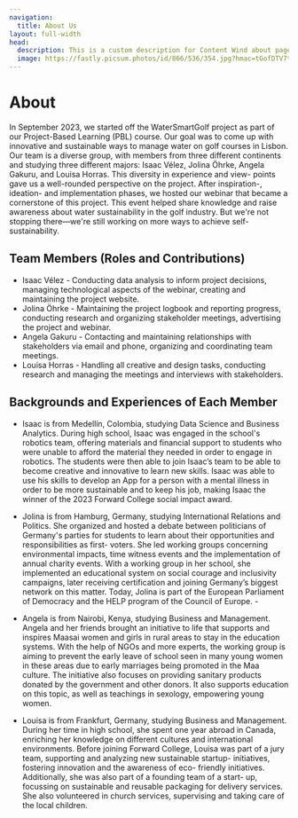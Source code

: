 ```yaml
---
navigation:
  title: About Us
layout: full-width
head:
  description: This is a custom description for Content Wind about page.
  image: https://fastly.picsum.photos/id/866/536/354.jpg?hmac=tGofDTV7tl2rprappPzKFiZ9vDh5MKj39oa2D--gqhA
---
```


# About 

In September 2023, we started off the WaterSmartGolf project as part of our Project-Based Learning (PBL) course. Our goal was to come up with innovative and sustainable ways to manage water on golf courses in Lisbon. Our team is a diverse group, with members from three different continents and studying three different majors: Isaac Vélez, Jolina Öhrke, Angela Gakuru, and Louisa Horras. This diversity in experience and view- points gave us a well-rounded perspective on the project.
After inspiration-, ideation- and implementation phases, we hosted our webinar that became a cornerstone of this project. This event helped share knowledge and raise awareness about water sustainability in the golf industry. But we're not stopping there—we're still working on more ways to achieve self-sustainability. 










## Team Members (Roles and Contributions)

- Isaac Vélez - Conducting data analysis to inform project decisions, managing technological aspects of the webinar, creating and maintaining the project website. 
- Jolina Öhrke - Maintaining the project logbook and reporting progress, conducting research and organizing stakeholder meetings, advertising the project and webinar. 
- Angela Gakuru - Contacting and maintaining relationships with stakeholders via email and phone, organizing and coordinating team meetings.
- Louisa Horras - Handling all creative and design tasks, conducting research and managing the meetings and interviews with stakeholders.




## Backgrounds and Experiences of Each Member 
- Isaac is from Medellín, Colombia, studying Data Science and Business Analytics. During high school, Isaac was engaged in the school's robotics team, offering materials and financial support to students who were unable to afford the material they needed in order to engage in robotics. The students were then able to join Isaac’s team to be able to become creative and innovative to learn new skills. Isaac was able to use his skills to develop an App for a person with a mental illness in order to be more sustainable and to keep his job, making Isaac the winner of the 2023 Forward College social impact award. 

- Jolina is from Hamburg, Germany, studying International Relations and Politics. She organized and hosted a debate between politicians of Germany's parties for students to learn about their opportunities and responsibilities as first- voters. She led working groups concerning environmental impacts, time witness events and the implementation of annual charity events. With a working group in her school, she implemented an educational system on social courage and inclusivity campaigns, later receiving certification and joining Germany’s biggest network on this matter. Today, Jolina is part of the European Parliament of Democracy and the HELP program of the Council of Europe. - 
- Angela is from Nairobi, Kenya, studying Business and Management. Angela and her friends brought an initiative to life that supports and inspires Maasai women and girls in rural areas to stay in the education systems. With the help of NGOs and more experts, the working group is aiming to prevent the early leave of school seen in many young women in these areas due to early marriages being promoted in the Maa culture. The initiative also focuses on providing sanitary products donated by the government and other donors. It also supports education on this topic, as well as teachings in sexology, empowering young women. 
- Louisa is from Frankfurt, Germany, studying Business and Management. During her time in high school, she spent one year abroad in Canada, enriching her knowledge on different cultures and international environments. Before joining Forward College, Louisa was part of a jury team, supporting and analyzing new sustainable  startup- initiatives, fostering innovation and the awareness of eco- friendly initiatives. Additionally, she was also part of a founding team of a start- up, focussing on sustainable and reusable packaging for delivery services. She also volunteered in church services, supervising and taking care of the local children. 
